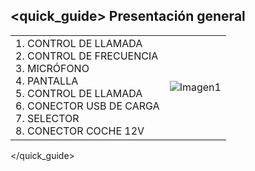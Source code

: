 ## <quick_guide> Presentación general
| | |
|:-------|:-------|
|1. CONTROL DE LLAMADA <br>2. CONTROL DE FRECUENCIA <br> 3. MICRÓFONO <br> 4. PANTALLA <br> 5. CONTROL DE LLAMADA <br> 6. CONECTOR USB DE CARGA <br> 7.	SELECTOR <br> 8. CONECTOR COCHE 12V   <br>|![Imagen1](http://static.energysistem.com/images/manuals/42448/55154650cb18f.jpg)|
</quick_guide>
